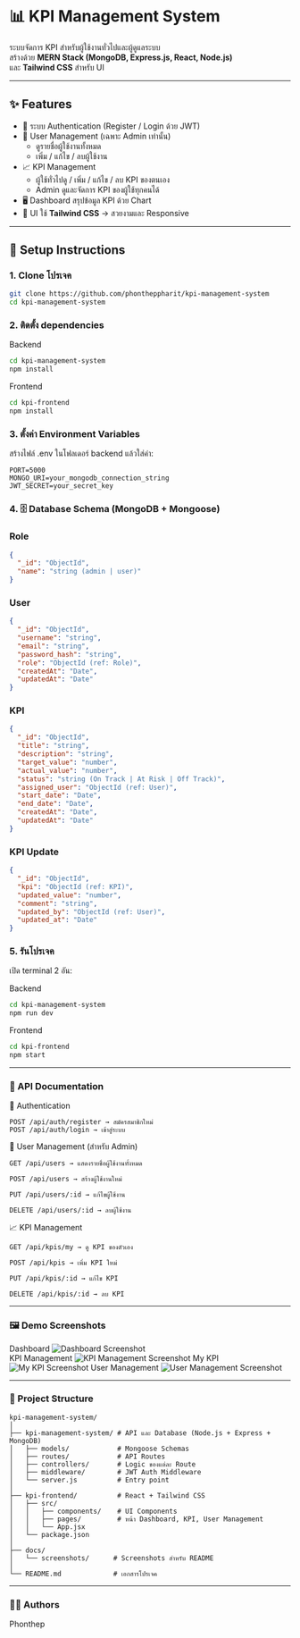 # 📊 KPI Management System

ระบบจัดการ KPI สำหรับผู้ใช้งานทั่วไปและผู้ดูแลระบบ  
สร้างด้วย **MERN Stack (MongoDB, Express.js, React, Node.js)**  
และ **Tailwind CSS** สำหรับ UI  

---

## ✨ Features

- 🔑 ระบบ Authentication (Register / Login ด้วย JWT)  
- 👤 User Management (เฉพาะ Admin เท่านั้น)  
  - ดูรายชื่อผู้ใช้งานทั้งหมด  
  - เพิ่ม / แก้ไข / ลบผู้ใช้งาน  
- 📈 KPI Management  
  - ผู้ใช้ทั่วไปดู / เพิ่ม / แก้ไข / ลบ KPI ของตนเอง  
  - Admin ดูและจัดการ KPI ของผู้ใช้ทุกคนได้  
- 🖥️ Dashboard สรุปข้อมูล KPI ด้วย Chart  
- 🎨 UI ใช้ **Tailwind CSS** → สวยงามและ Responsive  

---

## 🚀 Setup Instructions

### 1. Clone โปรเจค
```bash
git clone https://github.com/phontheppharit/kpi-management-system
cd kpi-management-system
```
### 2. ติดตั้ง dependencies

Backend
```bash
cd kpi-management-system
npm install
```

Frontend
```bash
cd kpi-frontend
npm install
```

### 3. ตั้งค่า Environment Variables

สร้างไฟล์ .env ในโฟลเดอร์ backend แล้วใส่ค่า:
```env
PORT=5000
MONGO_URI=your_mongodb_connection_string
JWT_SECRET=your_secret_key
```

### 4. 🗄️ Database Schema (MongoDB + Mongoose)

### Role
```json
{
  "_id": "ObjectId",
  "name": "string (admin | user)"
}
```
### User
```json
{
  "_id": "ObjectId",
  "username": "string",
  "email": "string",
  "password_hash": "string",
  "role": "ObjectId (ref: Role)",
  "createdAt": "Date",
  "updatedAt": "Date"
}
```
### KPI
```json
{
  "_id": "ObjectId",
  "title": "string",
  "description": "string",
  "target_value": "number",
  "actual_value": "number",
  "status": "string (On Track | At Risk | Off Track)",
  "assigned_user": "ObjectId (ref: User)",
  "start_date": "Date",
  "end_date": "Date",
  "createdAt": "Date",
  "updatedAt": "Date"
}
```
### KPI Update
```json
{
  "_id": "ObjectId",
  "kpi": "ObjectId (ref: KPI)",
  "updated_value": "number",
  "comment": "string",
  "updated_by": "ObjectId (ref: User)",
  "updated_at": "Date"
}
```

### 5. รันโปรเจค

เปิด terminal 2 อัน:

Backend
```bash
cd kpi-management-system
npm run dev
```

Frontend
```bash
cd kpi-frontend
npm start
```

---
### 📡 API Documentation
🔑 Authentication
```
POST /api/auth/register → สมัครสมาชิกใหม่
POST /api/auth/login → เข้าสู่ระบบ
```

👤 User Management (สำหรับ Admin)
```
GET /api/users → แสดงรายชื่อผู้ใช้งานทั้งหมด

POST /api/users → สร้างผู้ใช้งานใหม่

PUT /api/users/:id → แก้ไขผู้ใช้งาน

DELETE /api/users/:id → ลบผู้ใช้งาน
```

📈 KPI Management
```
GET /api/kpis/my → ดู KPI ของตัวเอง

POST /api/kpis → เพิ่ม KPI ใหม่

PUT /api/kpis/:id → แก้ไข KPI

DELETE /api/kpis/:id → ลบ KPI
```
---
### 🖼️ Demo Screenshots
Dashboard
![Dashboard Screenshot](docs/screenshots/dashboard.jpg)   
KPI Management
![KPI Management Screenshot](docs/screenshots/KpiManagement.jpg)
My KPI
![My KPI Screenshot](docs/screenshots/myKpi.jpg)
User Management
![User Management Screenshot](docs/screenshots/userManagement.jpg)

---
### 📂 Project Structure
```plaintext
kpi-management-system/
│
├── kpi-management-system/ # API และ Database (Node.js + Express + MongoDB)
│   ├── models/            # Mongoose Schemas
│   ├── routes/            # API Routes
│   ├── controllers/       # Logic ของแต่ละ Route
│   ├── middleware/        # JWT Auth Middleware
│   └── server.js          # Entry point
│
├── kpi-frontend/          # React + Tailwind CSS
│   ├── src/
│   │   ├── components/    # UI Components
│   │   ├── pages/         # หน้า Dashboard, KPI, User Management
│   │   └── App.jsx
│   └── package.json
│
├── docs/
│   └── screenshots/      # Screenshots สำหรับ README
│
└── README.md             # เอกสารโปรเจค
```

---
### 👨‍💻 Authors

Phonthep

